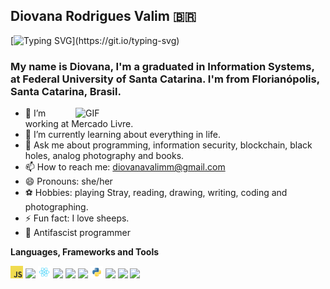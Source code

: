 
## Diovana Rodrigues Valim :brazil:
[![Typing SVG](https://readme-typing-svg.herokuapp.com?font=Fira+Code&weight=500&size=24&pause=1000&color=EE98F7&width=435&lines=Hi%2C+there!)](https://git.io/typing-svg)

### My name is Diovana, I'm a graduated in Information Systems, at Federal University of Santa Catarina. I'm from Florianópolis, Santa Catarina, Brasil. 

  <img align="right" alt="GIF" src="https://octodex.github.com/images/nyantocat.gif" width="400px" />
  
- 🔭 I’m working at Mercado Livre.
- 🌱 I’m currently learning about everything in life.
- 💬 Ask me about programming, information security, blockchain, black holes, analog photography and books.
- 📫 How to reach me: diovanavalimm@gmail.com
- 😄 Pronouns: she/her
- ⚽ Hobbies: playing Stray, reading, drawing, writing, coding and photographing.
- ⚡ Fun fact: I love sheeps.
- 󠁧󠁢󠁥󠁮󠁧󠁿🚩 Antifascist programmer

**Languages, Frameworks and Tools**

<code><img height="20" src="https://raw.githubusercontent.com/github/explore/80688e429a7d4ef2fca1e82350fe8e3517d3494d/topics/javascript/javascript.png"></code>
<code><img height="20" src="https://cdn.jsdelivr.net/gh/devicons/devicon/icons/typescript/typescript-original.svg"></code>
<code><img height="20" src="https://raw.githubusercontent.com/github/explore/80688e429a7d4ef2fca1e82350fe8e3517d3494d/topics/react/react.png"></code>
<code><img height="20" src="https://cdn.jsdelivr.net/gh/devicons/devicon/icons/nodejs/nodejs-original.svg"></code>
<code><img height="20" src="https://cdn.jsdelivr.net/gh/devicons/devicon/icons/postgresql/postgresql-original.svg" /></code>
<code><img height="20" src="https://cdn4.iconfinder.com/data/icons/logos-and-brands/512/285_R_Project_logo-512.png"></code>
<code><img height="20" src="https://raw.githubusercontent.com/github/explore/80688e429a7d4ef2fca1e82350fe8e3517d3494d/topics/python/python.png"></code>
<code><img height="20" src="https://www.ifpe.edu.br/campus/palmares/noticias/curso-de-extensao-em-java/javalogo.png"></code>
<code><img height="20" src="https://cdn.icon-icons.com/icons2/2699/PNG/512/golang_logo_icon_171073.png"></code>
<code><img height="20" src="https://cdn-icons-png.flaticon.com/512/5968/5968313.png"></code>
